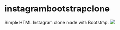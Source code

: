 # instagrambootstrapclone
Simple HTML Instagram clone made with Bootstrap.
![](https://github.com/Kodluyoruz/taskforce/raw/main/bootstrap/odev2/figures/instagram.gif)
